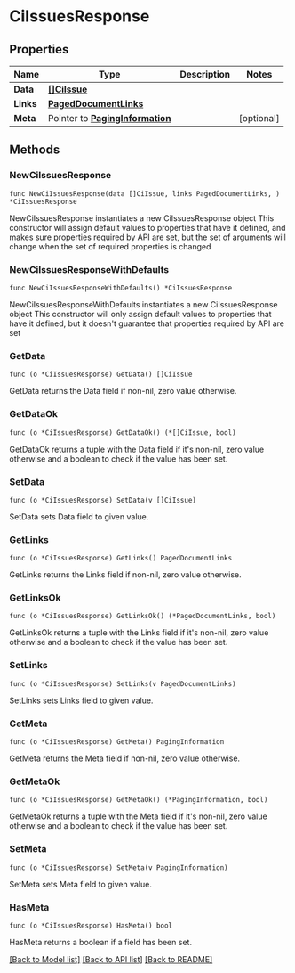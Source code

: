 # CiIssuesResponse

## Properties

Name | Type | Description | Notes
------------ | ------------- | ------------- | -------------
**Data** | [**[]CiIssue**](CiIssue.md) |  | 
**Links** | [**PagedDocumentLinks**](PagedDocumentLinks.md) |  | 
**Meta** | Pointer to [**PagingInformation**](PagingInformation.md) |  | [optional] 

## Methods

### NewCiIssuesResponse

`func NewCiIssuesResponse(data []CiIssue, links PagedDocumentLinks, ) *CiIssuesResponse`

NewCiIssuesResponse instantiates a new CiIssuesResponse object
This constructor will assign default values to properties that have it defined,
and makes sure properties required by API are set, but the set of arguments
will change when the set of required properties is changed

### NewCiIssuesResponseWithDefaults

`func NewCiIssuesResponseWithDefaults() *CiIssuesResponse`

NewCiIssuesResponseWithDefaults instantiates a new CiIssuesResponse object
This constructor will only assign default values to properties that have it defined,
but it doesn't guarantee that properties required by API are set

### GetData

`func (o *CiIssuesResponse) GetData() []CiIssue`

GetData returns the Data field if non-nil, zero value otherwise.

### GetDataOk

`func (o *CiIssuesResponse) GetDataOk() (*[]CiIssue, bool)`

GetDataOk returns a tuple with the Data field if it's non-nil, zero value otherwise
and a boolean to check if the value has been set.

### SetData

`func (o *CiIssuesResponse) SetData(v []CiIssue)`

SetData sets Data field to given value.


### GetLinks

`func (o *CiIssuesResponse) GetLinks() PagedDocumentLinks`

GetLinks returns the Links field if non-nil, zero value otherwise.

### GetLinksOk

`func (o *CiIssuesResponse) GetLinksOk() (*PagedDocumentLinks, bool)`

GetLinksOk returns a tuple with the Links field if it's non-nil, zero value otherwise
and a boolean to check if the value has been set.

### SetLinks

`func (o *CiIssuesResponse) SetLinks(v PagedDocumentLinks)`

SetLinks sets Links field to given value.


### GetMeta

`func (o *CiIssuesResponse) GetMeta() PagingInformation`

GetMeta returns the Meta field if non-nil, zero value otherwise.

### GetMetaOk

`func (o *CiIssuesResponse) GetMetaOk() (*PagingInformation, bool)`

GetMetaOk returns a tuple with the Meta field if it's non-nil, zero value otherwise
and a boolean to check if the value has been set.

### SetMeta

`func (o *CiIssuesResponse) SetMeta(v PagingInformation)`

SetMeta sets Meta field to given value.

### HasMeta

`func (o *CiIssuesResponse) HasMeta() bool`

HasMeta returns a boolean if a field has been set.


[[Back to Model list]](../README.md#documentation-for-models) [[Back to API list]](../README.md#documentation-for-api-endpoints) [[Back to README]](../README.md)



